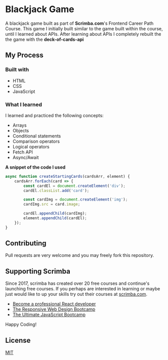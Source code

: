 # Blackjack Game

A blackjack game built as part of **Scrimba.com**'s Frontend Career Path Course. This game I initially built similar to the game built within the course, until I learned about APIs. After learning about APIs I completely rebuilt the the game with the **deck-of-cards-api**

## My Process

### Built with

- HTML
- CSS
- JavaScript

### What I learned

I learned and practiced the following concepts:

- Arrays
- Objects
- Conditional statements
- Comparison operators
- Logical operators
- Fetch API
- Async/Await 

**A snippet of the code I used**
```javascript
async function createStartingCards(cardsArr, element) {
    cardsArr.forEach(card => {
        const cardEl = document.createElement('div');
        cardEl.classList.add('card');

        const cardImg = document.createElement('img');
        cardImg.src = card.image;

        cardEl.appendChild(cardImg);
        element.appendChild(cardEl);
    });   
}
```

## Contributing
Pull requests are very welcome and you may freely fork this repository.

## Supporting Scrimba

Since 2017, scrimba has created over 20 free courses and continue's launching free courses. If you perhaps are interested in learning or maybe just would like to up your skills try out their courses at [scrimba.com](www.scrimba.com).

- [Become a professional React developer](https://scrimba.com/course/greact)
- [The Responsive Web Design Bootcamp](https://scrimba.com/course/gresponsive)
- [The Ultimate JavaScript Bootcamp](https://scrimba.com/course/gjavascript)  

Happy Coding!

## License
[MIT](https://choosealicense.com/licenses/mit/)